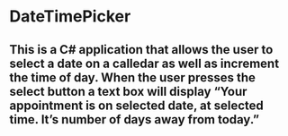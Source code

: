 # DateTimePicker
## This is a C# application that allows the user to select a date on a calledar as well as increment the time of day. When the user presses the select button a text box will display “Your appointment is on selected date, at selected time. It’s number of days away from today.”
